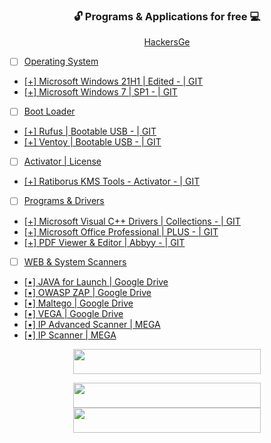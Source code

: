 ### <p align="center"> :unlock: Programs & Applications for free :computer:

 <p align="center">
  <a href="https://hackers.ge/warez" target="_blank">HackersGe
    </p>

- [ ] Operating System
- [+] <a href="https://hackers.ge/Windows10" target="_blank"> Microsoft Windows 21H1 | Edited - <a href="https://github.com/KhetaguriDimitri/Windows10" target="_blank"> | GIT
- [+] <a href="https://hackers.ge/Windows7" target="_blank"> Microsoft Windows 7 | SP1 - <a href="https://github.com/KhetaguriDimitri/Windows7" target="_blank"> | GIT

- [ ] Boot Loader
- [+] <a href="https://hackers.ge/Rufus" target="_blank"> Rufus | Bootable USB - <a href="https://github.com/KhetaguriDimitri/Rufus" target="_blank"> | GIT
- [+] <a href="https://hackers.ge/Ventoy" target="_blank"> Ventoy | Bootable USB - <a href="https://github.com/KhetaguriDimitri/Ventoy" target="_blank"> | GIT

- [ ] Activator | License
- [+] <a href="https://hackers.ge/Activator" target="_blank"> Ratiborus KMS Tools - Activator - <a href="https://github.com/KhetaguriDimitri/WindowsMSOfficeActivation" target="_blank"> | GIT

- [ ] Programs & Drivers
- [+] <a href="https://hackers.ge/DLL" target="_blank"> Microsoft Visual C++ Drivers | Collections - <a href="https://github.com/KhetaguriDimitri/MicrosoftVisualDrivers" target="_blank"> | GIT
- [+] <a href="https://hackers.ge/MSOffice" target="_blank"> Microsoft Office Professional | PLUS - <a href="https://github.com/KhetaguriDimitri/MSOffice" target="_blank"> | GIT
- [+] <a href="https://hackers.ge/abbyy" target="_blank"> PDF Viewer & Editor | Abbyy - <a href="https://github.com/KhetaguriDimitri/PDF" target="_blank"> | GIT

- [ ] WEB & System Scanners
- [•] <a href="https://drive.google.com/file/d/18px9vrZjFlynamUafs9l8wJgmQd_flPY/view?usp=share_link" target="_blank"> JAVA for Launch | Google Drive
- [•] <a href="https://drive.google.com/file/d/1VEzi_JDcGZvj3EFAd6kjqS0hhExf_g03/view?usp=share_link" target="_blank"> OWASP ZAP | Google Drive
- [•] <a href="https://drive.google.com/file/d/137XLTxeICSCuCEK8ry5gE2AyZKADq197/view?usp=share_link" target="_blank"> Maltego | Google Drive
- [•] <a href="https://drive.google.com/file/d/1De3uY4j1VSVEHqqR4z4N9kaMS6yZaHMj/view?usp=share_link" target="_blank"> VEGA | Google Drive
- [•] <a href="https://mega.nz/file/0PwEVRYa#WEX2WtDfhPtWm9Wr4q3vutxbi5DaRzlm4bT-SNnhD0c" target="_blank"> IP Advanced Scanner | MEGA
- [•] <a href="https://mega.nz/file/QSpzUYCb#QU8_dJiVjNHaEeuiGiddH9Ycy2d9RY3O3xXe-CXcKLs" target="_blank"> IP Scanner | MEGA

<p align="center">
<a href="https://Khetaguridimitri.github.io" target="_blank"><img width="300" height="40" src="https://img.shields.io/badge/WEBSITE-666666?style=for-the-badge&logo=hacker&logoColor=gray">
</p>

<p align="center">
<a href="https://drive.google.com/drive/folders/1JC1U2NBwM3G0pQPQY2mPfB8Jva2Dd55t?usp=share_link" target="_blank"><img width="300" height="40" src="https://img.shields.io/badge/Download from Google Drive-f54242?style=for-the-badge&logo=google&logoColor=white">   
<a href="https://mega.nz/folder/RTpjiT5A#zzCNWxOyt_KmKooPRQioYQ" target="_blank"><img width="300" height="40" src="https://img.shields.io/badge/Download from MEGA-f54242?style=for-the-badge&logo=mega&logoColor=white">
</p>
